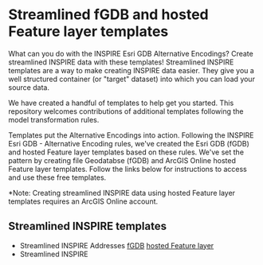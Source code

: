 # Streamlined fGDB and hosted Feature layer templates 

What can you do with the INSPIRE Esri GDB Alternative Encodings? Create streamlined INSPIRE data with these templates! Streamlined INSPIRE templates are a way to make creating INSPIRE data easier. They give you a well structured container (or "target" dataset) into which you can load your source data.

We have created a handful of templates to help get you started. This repository welcomes contributions of additional templates following the model transformation rules.

Templates put the Alternative Encodings into action. Following the INSPIRE Esri GDB - Alternative Encoding rules, we've created the Esri GDB (fGDB) and hosted Feature layer templates based on these rules. We've set the pattern by creating file Geodatabse (fGDB) and ArcGIS Online hosted Feature layer templates. Follow the links below for instructions to access and use these free templates.

*Note: Creating streamlined INSPIRE data using hosted Feature layer templates requires an ArcGIS Online account.

## Streamlined INSPIRE templates 

- Streamlined INSPIRE Addresses [fGDB](link) [hosted Feature layer](link)
- Streamlined INSPIRE 




